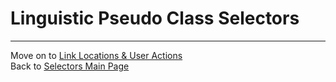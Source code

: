 # Linguistic Pseudo Class Selectors


___
Move on to [Link Locations & User Actions](08-link-locations-user-actions.md)  
Back to [Selectors Main Page](00-selectors.md)